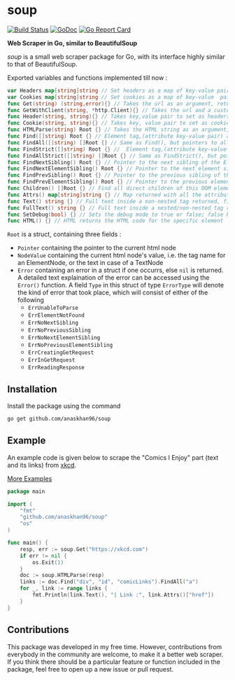 # soup
[![Build Status](https://travis-ci.org/anaskhan96/soup.svg?branch=master)](https://travis-ci.org/anaskhan96/soup)
[![GoDoc](https://godoc.org/github.com/anaskhan96/soup?status.svg)](https://godoc.org/github.com/anaskhan96/soup)
[![Go Report Card](https://goreportcard.com/badge/github.com/anaskhan96/soup)](https://goreportcard.com/report/github.com/anaskhan96/soup)

**Web Scraper in Go, similar to BeautifulSoup**

*soup* is a small web scraper package for Go, with its interface highly similar to that of BeautifulSoup.

Exported variables and functions implemented till now :
```go
var Headers map[string]string // Set headers as a map of key-value pairs, an alternative to calling Header() individually
var Cookies map[string]string // Set cookies as a map of key-value  pairs, an alternative to calling Cookie() individually
func Get(string) (string,error){} // Takes the url as an argument, returns HTML string
func GetWithClient(string, *http.Client){} // Takes the url and a custom HTTP client as arguments, returns HTML string
func Header(string, string){} // Takes key,value pair to set as headers for the HTTP request made in Get()
func Cookie(string, string){} // Takes key, value pair to set as cookies to be sent with the HTTP request in Get()
func HTMLParse(string) Root {} // Takes the HTML string as an argument, returns a pointer to the DOM constructed
func Find([]string) Root {} // Element tag,(attribute key-value pair) as argument, pointer to first occurence returned
func FindAll([]string) []Root {} // Same as Find(), but pointers to all occurrences returned
func FindStrict([]string) Root {} //  Element tag,(attribute key-value pair) as argument, pointer to first occurence returned with exact matching values
func FindAllStrict([]string) []Root {} // Same as FindStrict(), but pointers to all occurrences returned
func FindNextSibling() Root {} // Pointer to the next sibling of the Element in the DOM returned
func FindNextElementSibling() Root {} // Pointer to the next element sibling of the Element in the DOM returned
func FindPrevSibling() Root {} // Pointer to the previous sibling of the Element in the DOM returned
func FindPrevElementSibling() Root {} // Pointer to the previous element sibling of the Element in the DOM returned
func Children() []Root {} // Find all direct children of this DOM element
func Attrs() map[string]string {} // Map returned with all the attributes of the Element as lookup to their respective values
func Text() string {} // Full text inside a non-nested tag returned, first half returned in a nested one
func FullText() string {} // Full text inside a nested/non-nested tag returned
func SetDebug(bool) {} // Sets the debug mode to true or false; false by default
func HTML() {} // HTML returns the HTML code for the specific element
```

`Root` is a struct, containing three fields :
* `Pointer` containing the pointer to the current html node
* `NodeValue` containing the current html node's value, i.e. the tag name for an ElementNode, or the text in case of a TextNode
* `Error` containing an error in a struct if one occurrs, else `nil` is returned. 
A detailed text explaination of the error can be accessed using the `Error()` function. A field `Type` in this struct of type `ErrorType` will denote the kind of error that took place, which will consist of either of the following
	* `ErrUnableToParse`
	* `ErrElementNotFound`
	* `ErrNoNextSibling`
	* `ErrNoPreviousSibling`
	* `ErrNoNextElementSibling`
	* `ErrNoPreviousElementSibling`
	* `ErrCreatingGetRequest`
	* `ErrInGetRequest`
	* `ErrReadingResponse`

## Installation
Install the package using the command
```bash
go get github.com/anaskhan96/soup
```

## Example
An example code is given below to scrape the "Comics I Enjoy" part (text and its links) from [xkcd](https://xkcd.com).

[More Examples](https://github.com/anaskhan96/soup/tree/master/examples)
```go
package main

import (
	"fmt"
	"github.com/anaskhan96/soup"
	"os"
)

func main() {
	resp, err := soup.Get("https://xkcd.com")
	if err != nil {
		os.Exit(1)
	}
	doc := soup.HTMLParse(resp)
	links := doc.Find("div", "id", "comicLinks").FindAll("a")
	for _, link := range links {
		fmt.Println(link.Text(), "| Link :", link.Attrs()["href"])
	}
}
```

## Contributions
This package was developed in my free time. However, contributions from everybody in the community are welcome, to make it a better web scraper. If you think there should be a particular feature or function included in the package, feel free to open up a new issue or pull request.
